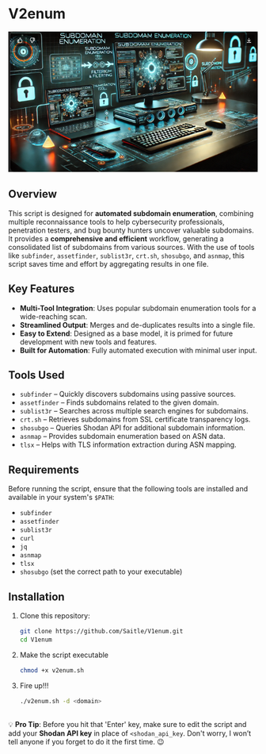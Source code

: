 # V2enum

![Cybersecurity Script in Action](./v1.png)

## Overview

This script is designed for **automated subdomain enumeration**, combining multiple reconnaissance tools to help cybersecurity professionals, penetration testers, and bug bounty hunters uncover valuable subdomains. It provides a **comprehensive and efficient** workflow, generating a consolidated list of subdomains from various sources. With the use of tools like `subfinder`, `assetfinder`, `sublist3r`, `crt.sh`, `shosubgo`, and `asnmap`, this script saves time and effort by aggregating results in one file.

## Key Features
- **Multi-Tool Integration**: Uses popular subdomain enumeration tools for a wide-reaching scan.
- **Streamlined Output**: Merges and de-duplicates results into a single file.
- **Easy to Extend**: Designed as a base model, it is primed for future development with new tools and features.
- **Built for Automation**: Fully automated execution with minimal user input.

## Tools Used
- `subfinder` – Quickly discovers subdomains using passive sources.
- `assetfinder` – Finds subdomains related to the given domain.
- `sublist3r` – Searches across multiple search engines for subdomains.
- `crt.sh` – Retrieves subdomains from SSL certificate transparency logs.
- `shosubgo` – Queries Shodan API for additional subdomain information.
- `asnmap` – Provides subdomain enumeration based on ASN data.
- `tlsx` – Helps with TLS information extraction during ASN mapping.

## Requirements
Before running the script, ensure that the following tools are installed and available in your system's `$PATH`:
- `subfinder`
- `assetfinder`
- `sublist3r`
- `curl`
- `jq`
- `asnmap`
- `tlsx`
- `shosubgo` (set the correct path to your executable)

## Installation
1. Clone this repository:
   ```bash
   git clone https://github.com/Saitle/V1enum.git
   cd V1enum
2. Make the script executable
   ```bash
   chmod +x v2enum.sh
3. Fire up!!!
   ```bash
   ./v2enum.sh -d <domain>



💡 **Pro Tip**: Before you hit that 'Enter' key, make sure to edit the script and add your **Shodan API key** in place of `<shodan_api_key`. Don't worry, I won’t tell anyone if you forget to do it the first time. 😉


